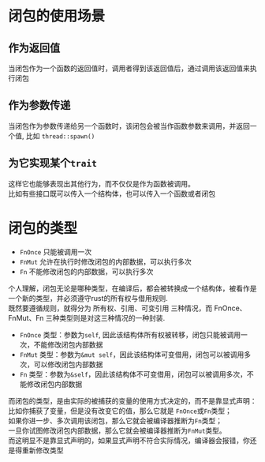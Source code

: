 # 闭包的使用场景

## 作为返回值
当闭包作为一个函数的返回值时，调用者得到该返回值后，通过调用该返回值来执行闭包  

## 作为参数传递
当闭包作为参数传递给另一个函数时，该闭包会被当作函数参数来调用，并返回一个值, 比如 `thread::spawn()`


## 为它实现某个`trait`
这样它也能够表现出其他行为，而不仅仅是作为函数被调用。  
比如有些接口既可以传入一个结构体，也可以传入一个函数或者闭包


# 闭包的类型

- `FnOnce` 只能被调用一次  
- `FnMut` 允许在执行时修改闭包的内部数据，可以执行多次
- `Fn` 不能修改闭包的内部数据，可以执行多次

个人理解，闭包无论是哪种类型，在编译后，都会被转换成一个结构体，被看作是一个新的类型，并必须遵守rust的所有权与借用规则.  
既然要遵循规则，就得分为 所有权、引用、可变引用 三种情况，而 FnOnce、FnMut、Fn 三种类型则是对这三种情况的一种封装.

- `FnOnce` 类型：参数为`self`, 因此该结构体所有权被转移，闭包只能被调用一次，不能修改闭包内部数据  
- `FnMut` 类型：参数为`&mut self`，因此该结构体可变借用，闭包可以被调用多次，可以修改闭包内部数据  
- `Fn` 类型：参数为`&self`，因此该结构体不可变借用，闭包可以被调用多次，不能修改闭包内部数据  

而闭包的类型，是由实际的被捕获的变量的使用方式决定的，而不是靠显式声明：
比如你捕获了变量，但是没有改变它的值，那么它就是 `FnOnce`或`Fn`类型；  
如果你进一步、多次调用该闭包，那么它就会被编译器推断为`Fn`类型；  
一旦你试图修改闭包内部数据，那么它就会被编译器推断为`FnMut`类型。  
而这明显不是靠显式声明的，如果显式声明不符合实际情况，编译器会报错，你还是得重新修改类型